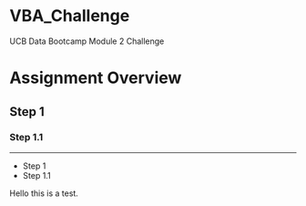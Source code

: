 # VBA_Challenge
UCB Data Bootcamp Module 2 Challenge

# Assignment Overview

## Step 1

### Step 1.1

<hr/>

- Step 1
- Step 1.1

Hello this is a test.